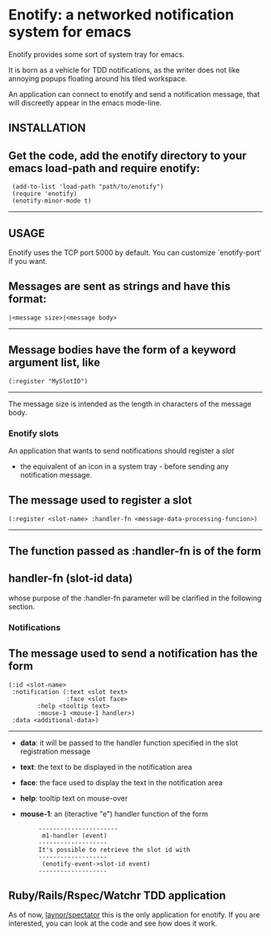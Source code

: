 # Enotify: a networked notification system for emacs

Enotify provides some sort of system tray for emacs.

It is born as a vehicle for TDD notifications, as the writer does not like annoying popups floating around his tiled workspace.

An application can connect to enotify and send a notification message, that will discreetly appear in the emacs mode-line.

## INSTALLATION 
Get the code, add the enotify directory to your emacs load-path and require enotify:
------------------------------
     (add-to-list 'load-path "path/to/enotify")
     (require 'enotify)
     (enotify-minor-mode t)
-------------------------------

## USAGE
Enotify uses the TCP port 5000 by default. You can customize `enotify-port' if you want.

Messages are sent as strings and have this format:
----------------
    |<message size>|<message body>
----------------

Message bodies have the form of a keyword argument list, like 
--------
	(:register "MySlotID")
--------
The message size is intended as the length in characters of the message body.

### Enotify slots

An application that wants to send notifications should register a *slot*
- the equivalent of an icon in a system tray - before sending any notification message.

The message used to register a slot
-----
	(:register <slot-name> :handler-fn <message-data-processing-funcion>)
-----

The function passed as :handler-fn is of the form
----
  handler-fn (slot-id data)
----
whose purpose of the :handler-fn parameter will be clarified in the following section.

### Notifications

The message used to send a notification has the form 
--------
	(:id <slot-name>
	 :notification (:text <slot text>
	                :face <slot face>
			:help <tooltip text>
			:mouse-1 <mouse-1 handler>)
	 :data <additional-data>)
--------

- **data**: it will be passed to the handler function specified in the slot registration message
- **text**: the text to be displayed in the notification area
- **face**: the face used to display the text in the notification area
- **help**: tooltip text on mouse-over
- **mouse-1**: an (iteractive "e") handler function of the form 

  	       ----------------------
			m1-handler (event)            
	       -------------------
	       It's possible to retrieve the slot id with
	       -------------------
			(enotify-event->slot-id event)
	       -------------------

## Ruby/Rails/Rspec/Watchr TDD application
As of now, [laynor/spectator][laynor/spectator] this is the only application for enotify.
If you are interested, you can look at the code and see how does it work.


[laynor/spectator]: https://github.com/laynor/spectator
